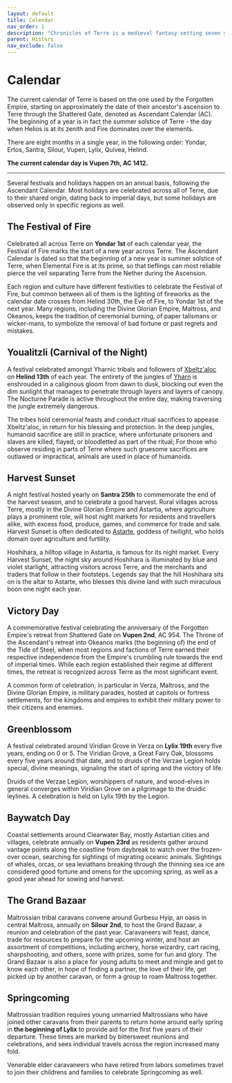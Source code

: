 ```yaml
---
layout: default
title: Calendar
nav_order: 1
description: "Chronicles of Terre is a medieval fantasy setting seven years in the writing, currently for dungeons & dragons 5th edition."
parent: History
nav_exclude: false
---
```


# Calendar

The current calendar of Terre is based on the one used by the Forgotten Empire, starting on approximately the date of their ancestor's ascension to Terre through the Shattered Gate, denoted as Ascendant Calendar (AC). The beginning of a year is in fact the summer solstice of Terre - the day when Helios is at its zenith and Fire dominates over the elements.

There are eight months in a single year, in the following order: Yondar, Ertos, Santra, Silour, Vupen, Lylix, Quivea, Helind.

**The current calendar day is Vupen 7th, AC 1412.**

---

Several festivals and holidays happen on an annual basis, following the Ascendant Calendar. Most holidays are celebrated across all of Terre, due to their shared origin, dating back to imperial days, but some holidays are observed only in specific regions as well.

## The Festival of Fire

Celebrated all across Terre on **Yondar 1st** of each calendar year, the Festival of Fire marks the start of a new year across Terre. The Ascendant Calendar is dated so that the beginning of a new year is summer solstice of Terre, when Elemental Fire is at its prime, so that tieflings can most reliable pierce the veil separating Terre from the Nether during the Ascension.

Each region and culture have different festivities to celebrate the Festival of Fire, but common between all of them is the lighting of fireworks as the calendar date crosses from Helind 30th, the Eve of Fire, to Yondar 1st of the next year. Many regions, including the Divine Glorian Empire, Maltross, and Okeanos, keeps the tradition of ceremonial burning, of paper talismans or wicker-mans, to symbolize the removal of bad fortune or past regrets and mistakes.

## Youalitzli (Carnival of the Night)

A festival celebrated amongst Yharnic tribals and followers of [Xbeltz'aloc](../religion/patronus/Xbeltz'aloc) on **Helind 13th** of each year. The entirety of the jungles of [Yharn](../region/Yharn) is enshrouded in a caliginous gloom from dawn to dusk, blocking out even the dim sunlight that manages to penetrate through layers and layers of canopy. The Nocturne Parade is active throughout the entire day, making traversing the jungle extremely dangerous.

The tribes hold ceremonial feasts and conduct ritual sacrifices to appease Xbeltz'aloc, in return for his blessing and protection. In the deep jungles, humanoid sacrifice are still in practice, where unfortunate prisoners and slaves are killed, flayed, or bloodletted as part of the ritual; For those who observe residing in parts of Terre where such gruesome sacrifices are outlawed or impractical, animals are used in place of humanoids.

## Harvest Sunset

A night festival hosted yearly on **Santra 25th** to commemorate the end of the harvest season, and to celebrate a good harvest. Rural villages across Terre, mostly in the Divine Glorian Empire and Astartia, where agriculture plays a prominent role, will host night markets for residents and travellers alike, with excess food, produce, games, and commerce for trade and sale. Harvest Sunset is often dedicated to [Astarte](../religion/maioris/Astarte), goddess of twilight, who holds domain over agriculture and furtility.

Hoshihara, a hilltop village in Astartia, is famous for its night market. Every Harvest Sunset, the night sky around Hoshihara is illuminated by blue and violet starlight, attracting visitors across Terre, and the merchants and traders that follow in their footsteps. Legends say that the hill Hoshihara sits on is the altar to Astarte, who blesses this divine land with such miraculous boon one night each year.

## Victory Day

A commemorative festival celebrating the anniversary of the Forgotten Empire's retreat from Shattered Gate on **Vupen 2nd**, AC 954. The Throne of the Ascendant's retreat into Okeanos marks (the beginning of) the end of the Tide of Steel, when most regions and factions of Terre earned their respective independence from the Empire's crumbling rule towards the end of imperial times. While each region established their regime at different times, the retreat is recognized across Terre as the most significant event.

A common form of celebration, in particular in Verza, Maltross, and the Divine Glorian Empire, is military parades, hosted at capitols or fortress settlements, for the kingdoms and empires to exhibit their military power to their citizens and enemies.

## Greenblossom

A festival celebrated around Viridian Grove in Verza on **Lylix 19th** every five years, ending on 0 or 5. The Viridian Grove, a Great Fairy Oak, blossoms every five years around that date, and to druids of the Verzae Legion holds special, divine meanings, signaling the start of spring and the victory of life.

Druids of the Verzae Legion, worshippers of nature, and wood-elves in general converges within Viridian Grove on a pilgrimage to the druidic leylines. A celebration is held on Lylix 19th by the Legion.

## Baywatch Day

Coastal settlements around Clearwater Bay, mostly Astartian cities and villages, celebrate annually on **Vupen 23rd** as residents gather around vantage points along the coastline from daybreak to watch over the frozen-over ocean, searching for sightings of migrating oceanic animals. Sightings of whales, orcas, or sea leviathans breaking through the thinning sea ice are considered good fortune and omens for the upcoming spring, as well as a good year ahead for sowing and harvest.

## The Grand Bazaar

Maltrossian tribal caravans convene around Gurbesu Hyip, an oasis in central Maltross, annually on **Silour 2nd**, to host the Grand Bazaar, a reunion and celebration of the past year. Caravaneers will feast, dance, trade for resources to prepare for the upcoming winter, and host an assortment of competitions, including archery, horse wizardry, cart racing, sharpshooting, and others, some with prizes, some for fun and glory. The Grand Bazaar is also a place for young adults to meet and mingle and get to know each other, in hope of finding a partner, the love of their life, get picked up by another caravan, or form a group to roam Maltross together.

## Springcoming

Maltrossian tradition requires young unmarried Maltrossians who have joined other caravans from their parents to return home around early spring in **the beginning of Lylix** to provide aid for the first five years of their departure. These times are marked by bittersweet reunions and celebrations, and sees individual travels across the region increased many fold.

Venerable elder caravaneers who have retired from labors sometimes travel to join their childrens and families to celebrate Springcoming as well.